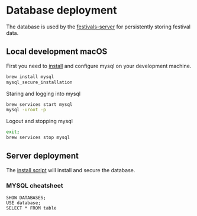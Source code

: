 # Database deployment

The database is used by the [festivals-server](https://github.com/festivals-app/festivals-server) for persistently storing festival data.

## Local development macOS

First you need to [install](https://www.novicedev.com/blog/how-install-mysql-macos-homebrew) and configure mysql on your development machine.

```bash
brew install mysql
mysql_secure_installation
```

Staring and logging into mysql

```bash
brew services start mysql
mysql -uroot -p
```

Logout and stopping mysql

```bash
exit;
brew services stop mysql
```

## Server deployment

The [install script](../operation/install.sh) will install and secure the database.

### MYSQL cheatsheet

```mysql
SHOW DATABASES;
USE database;
SELECT * FROM table
```
